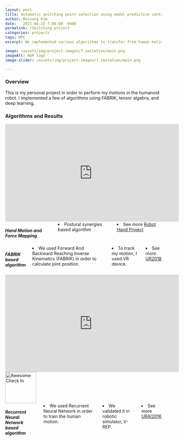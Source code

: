 ```yaml
---
layout: post
title: Automatic switching point selection using model predictive control scheme while parking maneuver 
author: Minsung Kim
date:   2021-04-23 7:00:00 -0400
permalink: /Switching-project
categories: projects
tags: MPC
excerpt: We implemented various algorithms to transfer from human motion to robot.  

image: /assets/img/project-images/7.imitation/main.png
imageAlt: HQP logo
image-slider: /assets/img/project-images/7.imitation/main.png

---
```

### Overview
This is my personal project in order to perform my motions in the humanoid robot. I implemented a few of algorithms using FABRIK, tensor algebra, and deep learning.

### Algorithms and Results
<div class="row projects-display">
	<div class="six columns">
        <div class="video-container">
            <iframe width="560" height="315" src="https://www.youtube.com/embed/QzGgV9KHaZI" frameborder="0" allowfullscreen></iframe>
        </div>
	</div>
	<div class="six columns">
		<h5> Hand Motion and Force Mapping</h5>
		<li> Postural synergies based algorithm  </li>
		<li> See more <a href="{{site.url}}/robothand-project"> Robot Hand Project</a> </li>
	</div>
</div>
<div class="row projects-display">
	<div class="six columns">
		<h5> FABRIK based algorithm</h5>
		<li> We used Forward And Backward Reaching Inverse Kinematics (FABRIK) in order to calculate joint position.  </li>
		<li> To track my motion, I used VR device.</li>
		<li> See more <a href="{{site.url}}/UR2018"> UR2018</a> </li>
	</div>
	<div class="six columns">
        <div class="video-container">
            <iframe width="560" height="315" src="https://www.youtube.com/embed/PfxoOjAHuBw" frameborder="0" allowfullscreen></iframe>
        </div>
	</div>
</div>
<div class="row projects-display">
	<div class="six columns">
		<div class="images">
			<img alt="Awesome Check In" height="100" src="{{ site.url }}/assets/img/project-images/7.imitation/rnn.png">
		</div>
	</div>
	<div class="six columns">
		<h5> Recurrent Neural Network based algorithm</h5>
		<li> We used Recurrent Neural Network in order to train the human motion.  </li>
		<li> We validated it in robotic simulator, V-REP. </li>
		<li> See more <a href="{{site.url}}/URAI2016"> URAI2016</a> </li> 
	</div>
</div>

